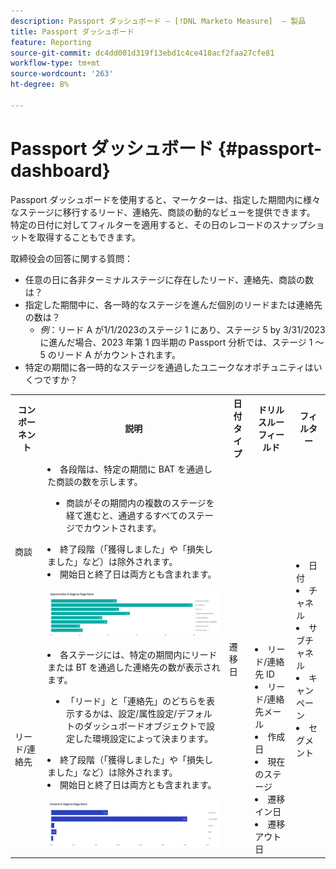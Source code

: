 ```yaml
---
description: Passport ダッシュボード — [!DNL Marketo Measure]  — 製品
title: Passport ダッシュボード
feature: Reporting
source-git-commit: dc4dd001d319f13ebd1c4ce418acf2faa27cfe81
workflow-type: tm+mt
source-wordcount: '263'
ht-degree: 8%

---
```


# Passport ダッシュボード {#passport-dashboard}

Passport ダッシュボードを使用すると、マーケターは、指定した期間内に様々なステージに移行するリード、連絡先、商談の動的なビューを提供できます。 特定の日付に対してフィルターを適用すると、その日のレコードのスナップショットを取得することもできます。

取締役会の回答に関する質問：

* 任意の日に各非ターミナルステージに存在したリード、連絡先、商談の数は？
* 指定した期間中に、各一時的なステージを進んだ個別のリードまたは連絡先の数は？
   * _例_：リード A が1/1/2023のステージ 1 にあり、ステージ 5 by 3/31/2023に進んだ場合、2023 年第 1 四半期の Passport 分析では、ステージ 1 ～ 5 のリード A がカウントされます。
* 特定の期間に各一時的なステージを通過したユニークなオポチュニティはいくつですか？

<table style="table-layout:auto"> 
<tbody>
<tr> 
   <th>コンポーネント</th> 
   <th>説明</th>
   <th>日付タイプ</th>
   <th>ドリルスルーフィールド</th>
   <th>フィルター</th>
  </tr>
  <tr>
    <td>商談</td>
    <td><li>各段階は、特定の期間に BAT を通過した商談の数を示します。</li>
<ul style="padding-left: 30px;"><li>商談がその期間内の複数のステージを経て進むと、通過するすべてのステージでカウントされます。</li></ul>
<li>終了段階（「獲得しました」や「損失しました」など）は除外されます。</li>
<li>開始日と終了日は両方とも含まれます。</li>
<br/><img src="assets/passport-dashboard-1.png" width="600"></td>
    <td rowspan="2">遷移日</td>
    <td></td>
    <td rowspan="2"><li>日付</li>
<li>チャネル</li>
<li>サブチャネル</li>
<li>キャンペーン</li>
<li>セグメント</li></td>
  </tr>
  <tr>
    <td>リード/連絡先</td>
    <td><li>各ステージには、特定の期間内にリードまたは BT を通過した連絡先の数が表示されます。</li>
<ul style="padding-left: 30px;"><li>「リード」と「連絡先」のどちらを表示するかは、設定/属性設定/デフォルトのダッシュボードオブジェクトで設定した環境設定によって決まります。</li></ul>
<li>終了段階（「獲得しました」や「損失しました」など）は除外されます。</li>
<li>開始日と終了日は両方とも含まれます。</li>
<br/><img src="assets/passport-dashboard-2.png" width="600"></td>
    <td><li>リード/連絡先 ID</li>
<li>リード/連絡先メール</li>
<li>作成日</li>
<li>現在のステージ</li>
<li>遷移イン日</li>
<li>遷移アウト日</li></td>
  </tr>
</tbody>
</table>
